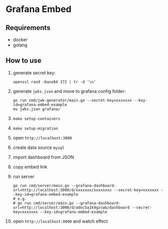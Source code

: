 # Grafana Embed

## Requirements

- docker
- golang

## How to use

1. generate secret key:

    ```shell
    openssl rand -base64 172 | tr -d '\n'
    ```

1. generate `jwks.json` and move to grafana config folder:

    ```shell
    go run cmd/jwk-generator/main.go --secret-key=xxxxxxx --key-id=grafana-embed-example
    mv jwks.json grafana/
    ```

1. `make setup-containers`
1. `make setup-migration`
1. open `http://localhost:3000`
1. create data source `mysql`
1. import dashboard from JSON
1. copy embed link
1. run server

    ```shell
    go run cmd/server/main.go --grafana-dashboard-url=http://localhost:3000/d/xxxxxxx/xxxxxxxx --secret-key=xxxxxxx --key-id=grafana-embed-example
    # e.g.
    # go run cmd/server/main.go --grafana-dashboard-url=http://localhost:3000/d/adoc5a1k9gzcwb/dashboard --secret-key=xxxxxxx --key-id=grafana-embed-example
    ```

1. open `http://localhost:8000` and watch effect
